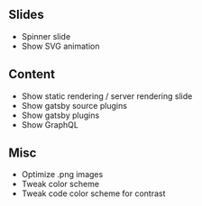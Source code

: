 ## Slides

- Spinner slide
- Show SVG animation

## Content

- Show static rendering / server rendering slide
- Show gatsby source plugins
- Show gatsby plugins
- Show GraphQL

## Misc

- Optimize .png images
- Tweak color scheme
- Tweak code color scheme for contrast
